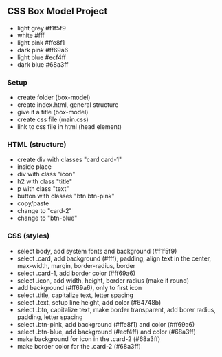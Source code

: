 ## CSS Box Model Project

- light grey #f1f5f9
- white #fff
- light pink #ffe8f1
- dark pink #ff69a6
- light blue #ecf4ff
- dark blue #68a3ff

### Setup

- create folder (box-model)
- create index.html, general structure
- give it a title (box-model)
- create css file (main.css)
- link to css file in html (head element)

### HTML (structure)

- create div with classes "card card-1"
- inside place
- div with class "icon"
- h2 with class "title"
- p with class "text"
- button with classes "btn btn-pink"
- copy/paste
- change to "card-2"
- change to "btn-blue"

### CSS (styles)

- select body, add system fonts and background (#f1f5f9)
- select .card, add background (#fff), padding, align text in the center, max-width, margin, border-radius, border
- select .card-1, add border color (#ff69a6)
- select .icon, add width, height, border radius (make it round)
- add background (#ff69a6), only to first icon
- select .title, capitalize text, letter spacing
- select .text, setup line height, add color (#64748b)
- select .btn, capitalize text, make border transparent, add borer radius, padding, letter spacing
- select .btn-pink, add background (#ffe8f1) and color (#ff69a6)
- select .btn-blue, add background (#ecf4ff) and color (#68a3ff)
- make background for icon in the .card-2 (#68a3ff)
- make border color for the .card-2 (#68a3ff)